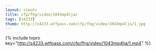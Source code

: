 ```yaml
--- 
layout: sieutv
title: cfp/fhg/video/1043mp4lja/
tags: [s4233]
thumb: http://s4233.wtfpass.com/cfp/fhg/video/1043mp4lja/1.jpg
---
```

{% include tvpro key="http://s4233.wtfpass.com/cfp/fhg/video/1043mp4lja/1.mp4" %} 

